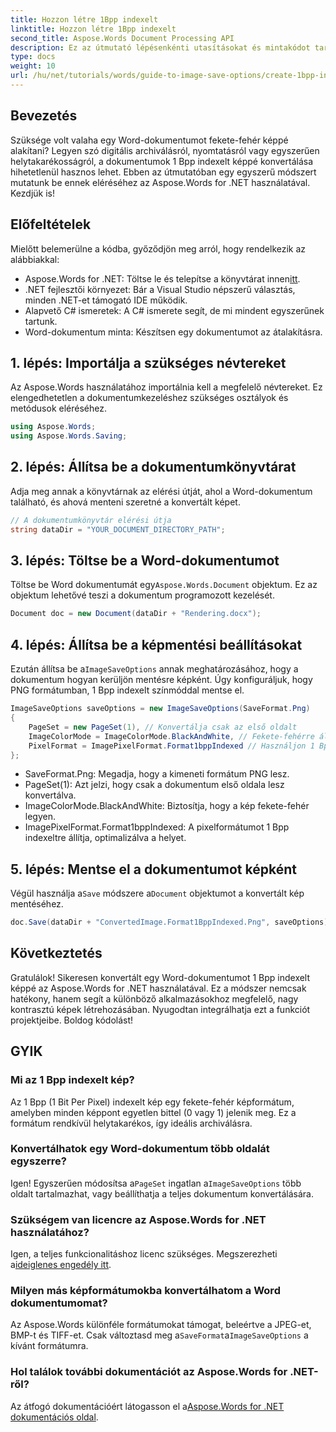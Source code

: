 ```yaml
---
title: Hozzon létre 1Bpp indexelt
linktitle: Hozzon létre 1Bpp indexelt
second_title: Aspose.Words Document Processing API
description: Ez az útmutató lépésenkénti utasításokat és mintakódot tartalmaz, amelyek segítségével hatékonyan hozhat létre 1 Bpp indexelt képeket archiválási, nyomtatási vagy helytakarékossági célokra.
type: docs
weight: 10
url: /hu/net/tutorials/words/guide-to-image-save-options/create-1bpp-indexed/
---
```

## Bevezetés

Szüksége volt valaha egy Word-dokumentumot fekete-fehér képpé alakítani? Legyen szó digitális archiválásról, nyomtatásról vagy egyszerűen helytakarékosságról, a dokumentumok 1 Bpp indexelt képpé konvertálása hihetetlenül hasznos lehet. Ebben az útmutatóban egy egyszerű módszert mutatunk be ennek eléréséhez az Aspose.Words for .NET használatával. Kezdjük is!

## Előfeltételek

Mielőtt belemerülne a kódba, győződjön meg arról, hogy rendelkezik az alábbiakkal:

-  Aspose.Words for .NET: Töltse le és telepítse a könyvtárat innen[itt](https://releases.aspose.com/words/net/).
- .NET fejlesztői környezet: Bár a Visual Studio népszerű választás, minden .NET-et támogató IDE működik.
- Alapvető C# ismeretek: A C# ismerete segít, de mi mindent egyszerűnek tartunk.
- Word-dokumentum minta: Készítsen egy dokumentumot az átalakításra.

## 1. lépés: Importálja a szükséges névtereket

Az Aspose.Words használatához importálnia kell a megfelelő névtereket. Ez elengedhetetlen a dokumentumkezeléshez szükséges osztályok és metódusok eléréséhez.

```csharp
using Aspose.Words;
using Aspose.Words.Saving;
```

## 2. lépés: Állítsa be a dokumentumkönyvtárat

Adja meg annak a könyvtárnak az elérési útját, ahol a Word-dokumentum található, és ahová menteni szeretné a konvertált képet.

```csharp
// A dokumentumkönyvtár elérési útja
string dataDir = "YOUR_DOCUMENT_DIRECTORY_PATH";
```

## 3. lépés: Töltse be a Word-dokumentumot

Töltse be Word dokumentumát egy`Aspose.Words.Document` objektum. Ez az objektum lehetővé teszi a dokumentum programozott kezelését.

```csharp
Document doc = new Document(dataDir + "Rendering.docx");
```

## 4. lépés: Állítsa be a képmentési beállításokat

 Ezután állítsa be a`ImageSaveOptions` annak meghatározásához, hogy a dokumentum hogyan kerüljön mentésre képként. Úgy konfiguráljuk, hogy PNG formátumban, 1 Bpp indexelt színmóddal mentse el.

```csharp
ImageSaveOptions saveOptions = new ImageSaveOptions(SaveFormat.Png)
{
    PageSet = new PageSet(1), // Konvertálja csak az első oldalt
    ImageColorMode = ImageColorMode.BlackAndWhite, // Fekete-fehérre állítva
    PixelFormat = ImagePixelFormat.Format1bppIndexed // Használjon 1 Bpp indexelt formátumot
};
```

- SaveFormat.Png: Megadja, hogy a kimeneti formátum PNG lesz.
- PageSet(1): Azt jelzi, hogy csak a dokumentum első oldala lesz konvertálva.
- ImageColorMode.BlackAndWhite: Biztosítja, hogy a kép fekete-fehér legyen.
- ImagePixelFormat.Format1bppIndexed: A pixelformátumot 1 Bpp indexeltre állítja, optimalizálva a helyet.

## 5. lépés: Mentse el a dokumentumot képként

 Végül használja a`Save` módszere a`Document` objektumot a konvertált kép mentéséhez.

```csharp
doc.Save(dataDir + "ConvertedImage.Format1BppIndexed.Png", saveOptions);
```

## Következtetés

Gratulálok! Sikeresen konvertált egy Word-dokumentumot 1 Bpp indexelt képpé az Aspose.Words for .NET használatával. Ez a módszer nemcsak hatékony, hanem segít a különböző alkalmazásokhoz megfelelő, nagy kontrasztú képek létrehozásában. Nyugodtan integrálhatja ezt a funkciót projektjeibe. Boldog kódolást!

## GYIK

### Mi az 1 Bpp indexelt kép?
Az 1 Bpp (1 Bit Per Pixel) indexelt kép egy fekete-fehér képformátum, amelyben minden képpont egyetlen bittel (0 vagy 1) jelenik meg. Ez a formátum rendkívül helytakarékos, így ideális archiválásra.

### Konvertálhatok egy Word-dokumentum több oldalát egyszerre?
 Igen! Egyszerűen módosítsa a`PageSet` ingatlan a`ImageSaveOptions` több oldalt tartalmazhat, vagy beállíthatja a teljes dokumentum konvertálására.

### Szükségem van licencre az Aspose.Words for .NET használatához?
 Igen, a teljes funkcionalitáshoz licenc szükséges. Megszerezheti a[ideiglenes engedély itt](https://purchase.aspose.com/temporary-license/).

### Milyen más képformátumokba konvertálhatom a Word dokumentumomat?
 Az Aspose.Words különféle formátumokat támogat, beleértve a JPEG-et, BMP-t és TIFF-et. Csak változtasd meg a`SaveFormat`a`ImageSaveOptions` a kívánt formátumra.

### Hol találok további dokumentációt az Aspose.Words for .NET-ről?
 Az átfogó dokumentációért látogasson el a[Aspose.Words for .NET dokumentációs oldal](https://reference.aspose.com/words/net/).